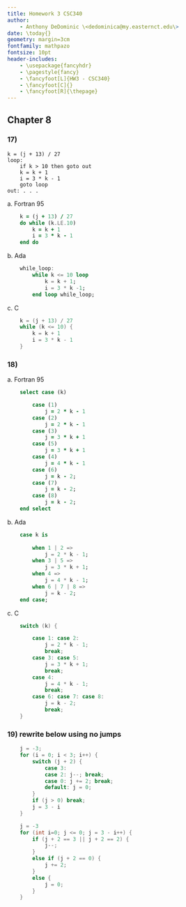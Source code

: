 ```yaml
---
title: Homework 3 CSC340
author:
    - Anthony DeDominic \<dedominica@my.easternct.edu\>
date: \today{}
geometry: margin=3cm
fontfamily: mathpazo
fontsize: 10pt
header-includes:
	- \usepackage{fancyhdr}
	- \pagestyle{fancy}
	- \fancyfoot[L]{HW3 - CSC340}
	- \fancyfoot[C]{}
	- \fancyfoot[R]{\thepage}
---
```


Chapter 8
---------

### 17)

	k = (j + 13) / 27
	loop:
		if k > 10 then goto out
		k = k + 1
		i = 3 * k - 1
		goto loop
	out: . . .

a. Fortran 95

```fortran
	k = (j + 13) / 27
	do while (k.LE.10)
		k = k + 1
		i = 3 * k - 1
	end do
```


b. Ada

```ada
	while_loop: 
		while k <= 10 loop
			k = k + 1;
			i = 3 * k -1;
		end loop while_loop;
```

c. C

```c
	k = (j + 13) / 27
	while (k <= 10) {
		k = k + 1
		i = 3 * k - 1
	}
```

### 18)

a. Fortran 95

```fortran
	select case (k)

		case (1)
			j = 2 * k - 1
		case (2)
			j = 2 * k - 1
		case (3)
			j = 3 * k + 1
		case (5)
			j = 3 * k + 1
		case (4)
			j = 4 * k - 1
		case (6)
			j = k - 2;
		case (7)
			j = k - 2;
		case (8)
			j = k - 2;
	end select
```

b. Ada

```ada
	case k is
		
		when 1 | 2 =>
			j = 2 * k - 1;
		when 3 | 5 =>
			j = 3 * k + 1;
		when 4 =>
			j = 4 * k - 1;
		when 6 | 7 | 8 =>
			j = k - 2;
	end case;

```

c. C

```c
	switch (k) {

		case 1: case 2: 
			j = 2 * k - 1;
			break;
		case 3: case 5:
			j = 3 * k + 1;
			break;
		case 4:
			j = 4 * k - 1;
			break;
		case 6: case 7: case 8:
			j = k - 2;
			break;
	}
```

### 19) rewrite below using no jumps

```c
	j = -3;
	for (i = 0; i < 3; i++) {
		switch (j + 2) {
			case 3:
			case 2: j--; break;
			case 0: j += 2; break;
			default: j = 0;
		}
		if (j > 0) break;
		j = 3 - i
	}
```

```c
	j = -3
	for (int i=0; j <= 0; j = 3 - i++) {
		if (j + 2 == 3 || j + 2 == 2) {
			j--;
		}
		else if (j + 2 == 0) {
			j += 2;
		}
		else {
			j = 0;
		}
	}
```
